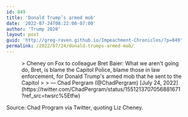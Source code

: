 ```yaml
---
id: 849
title: 'Donald Trump’s armed mob'
date: '2022-07-24T08:22:00-07:00'
author: 'Trump 2020'
layout: post
guid: 'http://greg-raven.github.io/Impeachment-Chronicles/?p=849'
permalink: /2022/07/24/donald-trumps-armed-mob/
---
```


<figure class="wp-block-embed is-type-rich is-provider-twitter wp-block-embed-twitter"><div class="wp-block-embed__wrapper">> Cheney on Fox to colleague Bret Baier: What we aren't going do, Bret, is blame the Capitol Police, blame those in law enforcement, for Donald Trump's armed mob that he sent to the Capitol
> 
> — Chad Pergram (@ChadPergram) [July 24, 2022](https://twitter.com/ChadPergram/status/1551213707056881671?ref_src=twsrc%5Etfw)

<script async="" charset="utf-8" src="https://platform.twitter.com/widgets.js"></script></div></figure>Source: Chad Program via Twitter, quoting Liz Cheney.